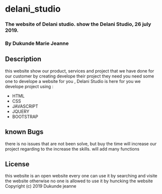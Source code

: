 # delani_studio
### The website of Delani studio. show the Delani Studio, 26 july 2019.
### By Dukunde Marie Jeanne
## Description
this website show our product, services and project that we have done for our customer by creating develope their project they need
you need some one to develope a website for you , Delani Studio is here for you 
we develope project using :
* HTML
* CSS
* JAVASCRIPT
* JQUERY
* BOOTSTRAP
## known Bugs
there is no issues that are not been solve, but buy the time will increase our project regarding to the increase the skills. will add many functions  
 ## License
 this website is an open website every one can use it by searching and visite the website 
 otherwise no one is allowed to use it by huncking the website 
 Copyright (c) 2019  Dukunde jeanne 
